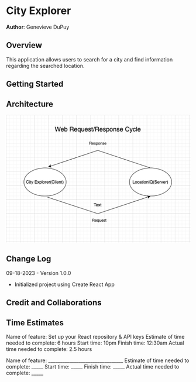# City Explorer

**Author**: Genevieve DuPuy

## Overview

This application allows users to search for a city and find information regarding the searched location.

## Getting Started
<!-- What are the steps that a user must take in order to build this app on their own machine and get it running? -->

## Architecture

![Whiteboard](./public/web-request-response-cycle.png)

## Change Log

09-18-2023 - Version 1.0.0

- Initialized project using Create React App

## Credit and Collaborations
<!-- Give credit (and a link) to other people or resources that helped you build this application. -->

## Time Estimates

Name of feature: Set up your React repository & API keys
Estimate of time needed to complete: 6 hours
Start time: 10pm
Finish time: 12:30am
Actual time needed to complete: 2.5 hours

Name of feature: ________________________________
Estimate of time needed to complete: _____
Start time: _____
Finish time: _____
Actual time needed to complete: _____